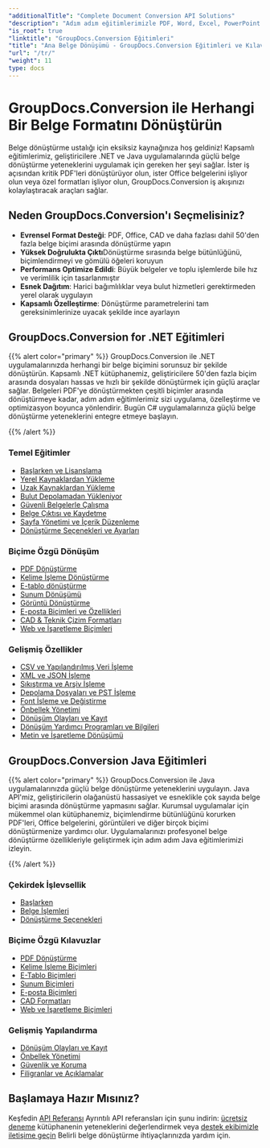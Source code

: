 ```yaml
---
"additionalTitle": "Complete Document Conversion API Solutions"
"description": "Adım adım eğitimlerimizle PDF, Word, Excel, PowerPoint ve 50'den fazla formatı nasıl dönüştüreceğinizi öğrenin. Uygulamalarınızda kusursuz belge dönüşümü uygulayın."
"is_root": true
"linktitle": "GroupDocs.Conversion Eğitimleri"
"title": "Ana Belge Dönüşümü - GroupDocs.Conversion Eğitimleri ve Kılavuzları"
"url": "/tr/"
"weight": 11
type: docs
---
```

# GroupDocs.Conversion ile Herhangi Bir Belge Formatını Dönüştürün

Belge dönüştürme ustalığı için eksiksiz kaynağınıza hoş geldiniz! Kapsamlı eğitimlerimiz, geliştiricilere .NET ve Java uygulamalarında güçlü belge dönüştürme yeteneklerini uygulamak için gereken her şeyi sağlar. İster iş açısından kritik PDF'leri dönüştürüyor olun, ister Office belgelerini işliyor olun veya özel formatları işliyor olun, GroupDocs.Conversion iş akışınızı kolaylaştıracak araçları sağlar.

## Neden GroupDocs.Conversion'ı Seçmelisiniz?

- **Evrensel Format Desteği**: PDF, Office, CAD ve daha fazlası dahil 50'den fazla belge biçimi arasında dönüştürme yapın
- **Yüksek Doğrulukta Çıktı**Dönüştürme sırasında belge bütünlüğünü, biçimlendirmeyi ve gömülü öğeleri koruyun
- **Performans Optimize Edildi**: Büyük belgeler ve toplu işlemlerde bile hız ve verimlilik için tasarlanmıştır
- **Esnek Dağıtım**: Harici bağımlılıklar veya bulut hizmetleri gerektirmeden yerel olarak uygulayın
- **Kapsamlı Özelleştirme**: Dönüştürme parametrelerini tam gereksinimlerinize uyacak şekilde ince ayarlayın

## GroupDocs.Conversion for .NET Eğitimleri

{{% alert color="primary" %}}
GroupDocs.Conversion ile .NET uygulamalarınızda herhangi bir belge biçimini sorunsuz bir şekilde dönüştürün. Kapsamlı .NET kütüphanemiz, geliştiricilere 50'den fazla biçim arasında dosyaları hassas ve hızlı bir şekilde dönüştürmek için güçlü araçlar sağlar. Belgeleri PDF'ye dönüştürmekten çeşitli biçimler arasında dönüştürmeye kadar, adım adım eğitimlerimiz sizi uygulama, özelleştirme ve optimizasyon boyunca yönlendirir. Bugün C# uygulamalarınıza güçlü belge dönüştürme yeteneklerini entegre etmeye başlayın.

{{% /alert %}}

### Temel Eğitimler

- [Başlarken ve Lisanslama](./net/getting-started-licensing/)
- [Yerel Kaynaklardan Yükleme](./net/loading-from-local-sources/)
- [Uzak Kaynaklardan Yükleme](./net/loading-from-remote-sources/)
- [Bulut Depolamadan Yükleniyor](./net/loading-from-cloud-storage/)
- [Güvenli Belgelerle Çalışma](./net/working-with-secure-documents/)
- [Belge Çıktısı ve Kaydetme](./net/document-output-saving/)
- [Sayfa Yönetimi ve İçerik Düzenleme](./net/page-management-content-manipulation/)
- [Dönüştürme Seçenekleri ve Ayarları](./net/conversion-options-settings/)

### Biçime Özgü Dönüşüm

- [PDF Dönüştürme](./net/pdf-conversion/)
- [Kelime İşleme Dönüştürme](./net/word-processing-conversion/)
- [E-tablo dönüştürme](./net/spreadsheet-conversion/)
- [Sunum Dönüşümü](./net/presentation-conversion/)
- [Görüntü Dönüştürme](./net/image-conversion/)
- [E-posta Biçimleri ve Özellikleri](./net/email-formats-features/)
- [CAD & Teknik Çizim Formatları](./net/cad-technical-drawing-formats/)
- [Web ve İşaretleme Biçimleri](./net/web-markup-formats/)

### Gelişmiş Özellikler

- [CSV ve Yapılandırılmış Veri İşleme](./net/csv-structured-data-processing/)
- [XML ve JSON İşleme](./net/xml-json-processing/)
- [Sıkıştırma ve Arşiv İşleme](./net/compression-archive-handling/)
- [Depolama Dosyaları ve PST İşleme](./net/storage-files-pst-processing/)
- [Font İşleme ve Değiştirme](./net/font-handling-substitution/)
- [Önbellek Yönetimi](./net/cache-management/)
- [Dönüşüm Olayları ve Kayıt](./net/conversion-events-logging/)
- [Dönüşüm Yardımcı Programları ve Bilgileri](./net/conversion-utilities-information/)
- [Metin ve İşaretleme Dönüşümü](./net/text-markup-conversion/)

## GroupDocs.Conversion Java Eğitimleri

{{% alert color="primary" %}}
GroupDocs.Conversion ile Java uygulamalarınızda güçlü belge dönüştürme yeteneklerini uygulayın. Java API'miz, geliştiricilerin olağanüstü hassasiyet ve esneklikle çok sayıda belge biçimi arasında dönüştürme yapmasını sağlar. Kurumsal uygulamalar için mükemmel olan kütüphanemiz, biçimlendirme bütünlüğünü korurken PDF'leri, Office belgelerini, görüntüleri ve diğer birçok biçimi dönüştürmenize yardımcı olur. Uygulamalarınızı profesyonel belge dönüştürme özellikleriyle geliştirmek için adım adım Java eğitimlerimizi izleyin.

{{% /alert %}}

### Çekirdek İşlevsellik

- [Başlarken](./java/getting-started/)
- [Belge İşlemleri](./java/document-operations/)
- [Dönüştürme Seçenekleri](./java/conversion-options/)

### Biçime Özgü Kılavuzlar

- [PDF Dönüştürme](./java/pdf-conversion/)
- [Kelime İşleme Biçimleri](./java/word-processing-formats/)
- [E-Tablo Biçimleri](./java/spreadsheet-formats/)
- [Sunum Biçimleri](./java/presentation-formats/)
- [E-posta Biçimleri](./java/email-formats/)
- [CAD Formatları](./java/cad-formats/)
- [Web ve İşaretleme Biçimleri](./java/web-markup-formats/)

### Gelişmiş Yapılandırma

- [Dönüşüm Olayları ve Kayıt](./java/conversion-events-logging/)
- [Önbellek Yönetimi](./java/cache-management/)
- [Güvenlik ve Koruma](./java/security-protection/)
- [Filigranlar ve Açıklamalar](./java/watermarks-annotations/)

## Başlamaya Hazır Mısınız?

Keşfedin [API Referansı](https://reference.groupdocs.com/) Ayrıntılı API referansları için şunu indirin: [ücretsiz deneme](https://releases.groupdocs.com/) kütüphanenin yeteneklerini değerlendirmek veya [destek ekibimizle iletişime geçin](https://forum.groupdocs.com/) Belirli belge dönüştürme ihtiyaçlarınızda yardım için.